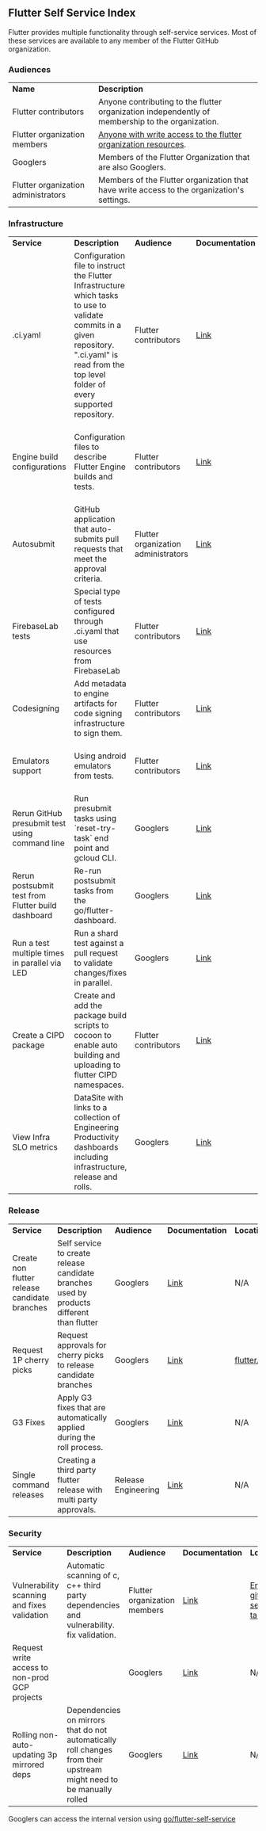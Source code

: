 ## Flutter Self Service Index

Flutter provides multiple functionality through self-service services. Most of these services are available to any member of the Flutter GitHub organization.


### Audiences


<table>
  <tr>
   <td><strong>Name</strong>
   </td>
   <td><strong>Description</strong>
   </td>
  </tr>
  <tr>
   <td>Flutter contributors
   </td>
   <td>Anyone contributing to the flutter organization independently of membership to the organization.
   </td>
  </tr>
  <tr>
   <td>Flutter organization members
   </td>
   <td><a href="https://github.com/flutter/flutter/wiki/Contributor-access">Anyone with write access to the flutter organization resources</a>.
   </td>
  </tr>
  <tr>
   <td>Googlers
   </td>
   <td>Members of the Flutter Organization that are also Googlers.
   </td>
  </tr>
  <tr>
   <td>Flutter organization administrators
   </td>
   <td>Members of the Flutter organization that have write access to the organization's settings.
   </td>
  </tr>
</table>



### Infrastructure


<table>
  <tr>
   <td><strong>Service</strong>
   </td>
   <td><strong>Description</strong>
   </td>
   <td><strong>Audience</strong>
   </td>
   <td><strong>Documentation</strong>
   </td>
   <td><strong>Location</strong>
   </td>
  </tr>
  <tr>
   <td>.ci.yaml
   </td>
   <td>Configuration file to instruct the Flutter Infrastructure which tasks to use to validate commits in a given repository. ".ci.yaml" is read from the top level folder of every supported repository.
   </td>
   <td>Flutter contributors
   </td>
   <td><a href="https://github.com/flutter/cocoon/blob/main/CI_YAML.md">Link</a>
   </td>
   <td>Top level folder of the GitHub repositories. E.g. <a href="https://github.com/flutter/flutter/blob/main/.ci.yaml">flutter/flutter</a>.
   </td>
  </tr>
  <tr>
   <td>Engine build configurations
   </td>
   <td>Configuration files to describe Flutter Engine builds and tests.
   </td>
   <td>Flutter contributors
   </td>
   <td><a href="https://github.com/flutter/engine/blob/main/ci/builders/README.md">Link</a>
   </td>
   <td><a href="https://github.com/flutter/engine/tree/main/ci/builders">engine/ci/builders</a> in the <a href="https://github.com/flutter/engine/tree/main">flutter/engine</a> repository contains all the current configuration files.
   </td>
  </tr>
  <tr>
   <td>Autosubmit
   </td>
   <td>GitHub application that auto-submits pull requests that meet the approval criteria.
   </td>
   <td>Flutter organization administrators
   </td>
   <td><a href="go/enabling_autosubmit">Link</a>
   </td>
   <td>The application code is available in the <a href="https://github.com/flutter/cocoon/tree/main/auto_submit">flutter/cocoon</a> repository.
   </td>
  </tr>
  <tr>
   <td>FirebaseLab tests
   </td>
   <td>Special type of tests configured through .ci.yaml that use resources from FirebaseLab
   </td>
   <td>Flutter contributors
   </td>
   <td><a href="https://github.com/flutter/flutter/wiki/flutter-firebaselab-tests">Link</a>
   </td>
   <td>These configurations go directly in the .ci.yaml file of <a href="https://github.com/flutter/flutter">flutter/flutter</a> repository.
   </td>
  </tr>
  <tr>
   <td>Codesigning
   </td>
   <td>Add metadata to engine artifacts for code signing infrastructure to sign them.
   </td>
   <td>Flutter contributors
   </td>
   <td><a href="https://github.com/flutter/flutter/wiki/code-signing-metadata">Link</a>
   </td>
   <td>GN files and global generator scripts in the <a href="https://github.com/flutter/engine">flutter/engine</a> repository.
   </td>
  </tr>
  <tr>
   <td>Emulators support
   </td>
   <td>Using android emulators from tests.
   </td>
   <td>Flutter contributors
   </td>
   <td><a href="https://github.com/flutter/flutter/wiki/Testing-Android-Changes-in-the-Devicelab-on-an-Emulator">Link</a>
   </td>
   <td>Flutter Github Wiki page under the “Android Development” Section.
   </td>
  </tr>
  <tr>
   <td>Rerun GitHub presubmit test using command line
   </td>
   <td>Run presubmit tasks using `reset-try-task` end point and gcloud CLI.
   </td>
   <td> Googlers
   </td>
   <td><a href="https://g3doc.corp.google.com/company/teams/flutter/infrastructure/playbook.md?cl=head#manually-trigger-try-pre-submit-builds">Link</a>
   </td>
   <td>Source code is available <a href="https://github.com/flutter/cocoon/blob/main/app_dart/lib/src/request_handlers/reset_try_task.dart">here</a>
   </td>
  </tr>
  <tr>
   <td>Rerun postsubmit test from Flutter build dashboard
   </td>
   <td>Re-run postsubmit tasks from the go/flutter-dashboard.
   </td>
   <td> Googlers
   </td>
   <td><a href="https://screenshot.googleplex.com/3CgvqjbPEuoLzXs">Link</a>
   </td>
   <td>Source code is available <a href="https://g3doc.corp.google.com/company/teams/flutter/go/flutter-dashboard">go/flutter-dashboard</a>
   </td>
  </tr>
  <tr>
   <td>Run a test multiple times in parallel via LED
   </td>
   <td>Run a shard test against a pull request to validate changes/fixes in parallel.
   </td>
   <td> Googlers
   </td>
   <td><a href="https://g3doc.corp.google.com/company/teams/flutter/infrastructure/playbook.md?cl=head#run-a-shard-multiple-times-in-parallel-via-led">Link</a>
   </td>
   <td>N/A
   </td>
  </tr>
  <tr>
   <td>Create a CIPD package
   </td>
   <td>Create and add the package build scripts to cocoon to enable auto building and uploading to flutter CIPD namespaces.
   </td>
   <td> Flutter contributors
   </td>
   <td><a href="https://github.com/flutter/cocoon/tree/main/cipd_packages">Link</a>
   </td>
   <td>Flutter public CIPD namespace: <a href="https://chrome-infra-packages.appspot.com/p/flutter">flutter</a>
   </td>
  </tr>
  <tr>
   <td>View Infra SLO metrics
   </td>
   <td>DataSite with links to a collection of Engineering Productivity dashboards including infrastructure, release and rolls.
   </td>
   <td> Googlers
   </td>
   <td><a href="https://data.corp.google.com/sites/dash_infra_metrics_datasite/infra_slo_metrics/">Link</a>
   </td>
   <td>N/A
   </td>
  </tr>
</table>



### Release


<table>
  <tr>
   <td><strong>Service</strong>
   </td>
   <td><strong>Description</strong>
   </td>
   <td><strong>Audience</strong>
   </td>
   <td><strong>Documentation</strong>
   </td>
   <td><strong>Location</strong>
   </td>
  </tr>
  <tr>
   <td>Create non flutter release candidate branches
   </td>
   <td>Self service to create release candidate branches used by products different than flutter
   </td>
   <td> Googlers
   </td>
   <td><a href="https://g3doc.corp.google.com/company/teams/flutter/go/flutter-self-service-branches">Link</a>
   </td>
   <td>N/A
   </td>
  </tr>
  <tr>
   <td>Request 1P cherry picks
   </td>
   <td>Request approvals for cherry picks to release candidate branches
   </td>
   <td> Googlers
   </td>
   <td><a href="https://g3doc.corp.google.com/company/teams/flutter/go/flutter-cp">Link</a>
   </td>
   <td><a href="https://g3doc.corp.google.com/company/teams/flutter/github.com/flutter/flutter">flutter/flutter</a>
   </td>
  </tr>
  <tr>
   <td>G3 Fixes
   </td>
   <td>Apply G3 fixes that are automatically applied during the roll process.
   </td>
   <td> Googlers
   </td>
   <td><a href="https://g3doc.corp.google.com/company/teams/flutter/go/flutter-life-of-a-pr#g3fix">Link</a>
   </td>
   <td>N/A
   </td>
  </tr>
  <tr>
   <td>Single command releases
   </td>
   <td>Creating a third party flutter release with multi party approvals.
   </td>
   <td> Release Engineering
   </td>
   <td><a href="https://g3doc.corp.google.com/company/teams/flutter/go/flutter-release-workflow#push">Link</a>
   </td>
   <td>N/A
   </td>
  </tr>
</table>


### Security


<table>
  <tr>
   <td><strong>Service</strong>
   </td>
   <td><strong>Description</strong>
   </td>
   <td><strong>Audience</strong>
   </td>
   <td><strong>Documentation</strong>
   </td>
   <td><strong>Location</strong>
   </td>
  </tr>
  <tr>
   <td>Vulnerability scanning and fixes validation
   </td>
   <td>Automatic scanning of c, c++ third party dependencies and vulnerability. fix validation.
   </td>
   <td>Flutter organization members
   </td>
   <td><a href="https://github.com/flutter/engine/security/code-scanning">Link</a>
   </td>
   <td><a href="https://github.com/flutter/engine/security">Engine github security tab</a>.
   </td>
  </tr>
  <tr>
   <td>Request write access to non-prod GCP projects
   </td>
   <td>
   </td>
   <td> Googlers
   </td>
   <td><a href="https://g3doc.corp.google.com/company/teams/flutter/security/gcp_security/aod_roles_for_dash_projects.md?cl=head#available-groups">Link</a>
   </td>
   <td>N/A
   </td>
  </tr>
  <tr>
   <td>Rolling non-auto-updating 3p mirrored deps
   </td>
   <td>Dependencies on mirrors that do not automatically roll changes from their upstream might need to be manually rolled
   </td>
   <td> Googlers
   </td>
   <td><a href="https://g3doc.corp.google.com/company/teams/flutter/security/third_party_deps/index.md?cl=head#rolling-mirrored-dependencies">Link</a>
   </td>
   <td>N/A
   </td>
  </tr>
</table>


Googlers can access the internal version using [go/flutter-self-service](http://go/flutter-self-service)
